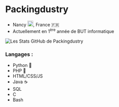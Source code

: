 # Packingdustry
- Nancy <img src="https://upload.wikimedia.org/wikipedia/commons/b/b6/Flag_of_Lorraine.svg" width="18px">, France 🇫🇷 
- Actuellement en 1<sup>ère</sup> année de BUT informatique

![Les Stats GitHub de Packingdustry](https://github-readme-stats.vercel.app/api?username=Packingdustry&show_icons=true&hide=prs,issues)

### Langages : 
- Python 🐍
- PHP 🐘
- HTML/CSS/JS
- Java ☕
- SQL
- C
- Bash 

<!--
**Packingdustry/Packingdustry** is a ✨ _special_ ✨ repository because its `README.md` (this file) appears on your GitHub profile.

Here are some ideas to get you started:

- 🔭 I’m currently working on ...
- 🌱 I’m currently learning ...
- 👯 I’m looking to collaborate on ...
- 🤔 I’m looking for help with ...
- 💬 Ask me about ...
- 📫 How to reach me: ...
- 😄 Pronouns: ...
- ⚡ Fun fact: ...
-->
